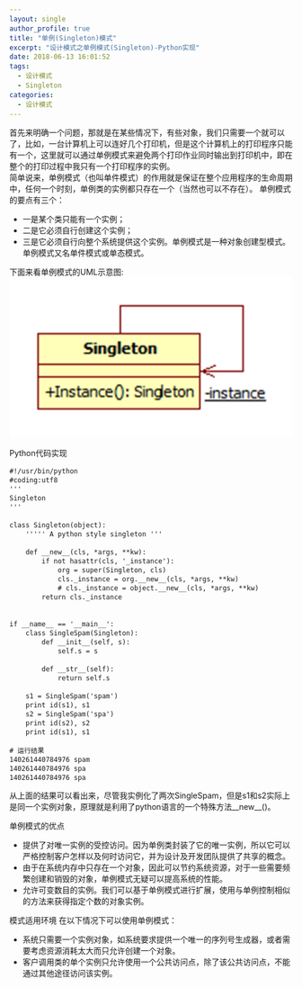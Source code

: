 ```yaml
---
layout: single
author_profile: true
title: "单例(Singleton)模式"
excerpt: "设计模式之单例模式(Singleton)-Python实现"
date: 2018-06-13 16:01:52
tags:
  - 设计模式
  - Singleton
categories:
  - 设计模式
---
```


首先来明确一个问题，那就是在某些情况下，有些对象，我们只需要一个就可以了，比如，一台计算机上可以连好几个打印机，但是这个计算机上的打印程序只能有一个，这里就可以通过单例模式来避免两个打印作业同时输出到打印机中，即在整个的打印过程中我只有一个打印程序的实例。  
简单说来，单例模式（也叫单件模式）的作用就是保证在整个应用程序的生命周期中，任何一个时刻，单例类的实例都只存在一个（当然也可以不存在）。
单例模式的要点有三个：
* 一是某个类只能有一个实例；
* 二是它必须自行创建这个实例；
* 三是它必须自行向整个系统提供这个实例。单例模式是一种对象创建型模式。单例模式又名单件模式或单态模式。

下面来看单例模式的UML示意图:  
![](/assets/images/design_pattern/singleton)


Python代码实现
```
#!/usr/bin/python
#coding:utf8
'''
Singleton
'''

class Singleton(object):
    ''''' A python style singleton '''

    def __new__(cls, *args, **kw):
        if not hasattr(cls, '_instance'):
            org = super(Singleton, cls)
            cls._instance = org.__new__(cls, *args, **kw)
            # cls._instance = object.__new__(cls, *args, **kw)
        return cls._instance


if __name__ == '__main__':
    class SingleSpam(Singleton):
        def __init__(self, s):
            self.s = s

        def __str__(self):
            return self.s

    s1 = SingleSpam('spam')
    print id(s1), s1
    s2 = SingleSpam('spa')
    print id(s2), s2
    print id(s1), s1

# 运行结果
140261440784976 spam
140261440784976 spa
140261440784976 spa
```

从上面的结果可以看出来，尽管我实例化了两次SingleSpam，但是s1和s2实际上是同一个实例对象，原理就是利用了python语言的一个特殊方法__new__()。

单例模式的优点  
* 提供了对唯一实例的受控访问。因为单例类封装了它的唯一实例，所以它可以严格控制客户怎样以及何时访问它，并为设计及开发团队提供了共享的概念。
* 由于在系统内存中只存在一个对象，因此可以节约系统资源，对于一些需要频繁创建和销毁的对象，单例模式无疑可以提高系统的性能。
* 允许可变数目的实例。我们可以基于单例模式进行扩展，使用与单例控制相似的方法来获得指定个数的对象实例。

模式适用环境
在以下情况下可以使用单例模式：
* 系统只需要一个实例对象，如系统要求提供一个唯一的序列号生成器，或者需要考虑资源消耗太大而只允许创建一个对象。
* 客户调用类的单个实例只允许使用一个公共访问点，除了该公共访问点，不能通过其他途径访问该实例。
